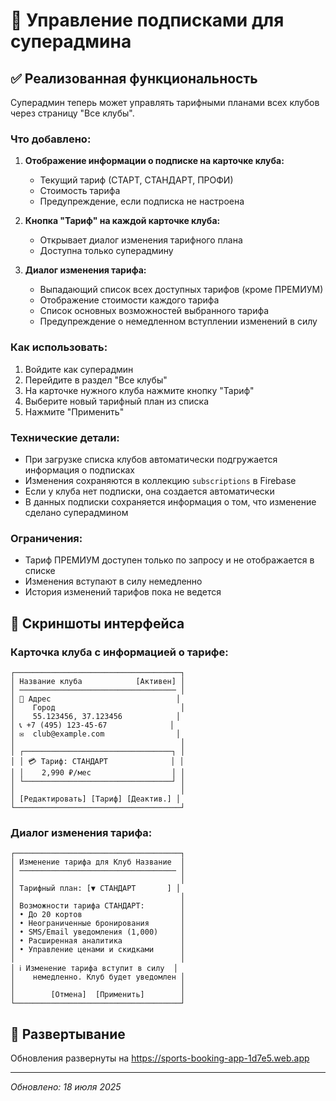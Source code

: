 # 🎯 Управление подписками для суперадмина

## ✅ Реализованная функциональность

Суперадмин теперь может управлять тарифными планами всех клубов через страницу "Все клубы".

### Что добавлено:

1. **Отображение информации о подписке на карточке клуба:**
   - Текущий тариф (СТАРТ, СТАНДАРТ, ПРОФИ)
   - Стоимость тарифа
   - Предупреждение, если подписка не настроена

2. **Кнопка "Тариф" на каждой карточке клуба:**
   - Открывает диалог изменения тарифного плана
   - Доступна только суперадмину

3. **Диалог изменения тарифа:**
   - Выпадающий список всех доступных тарифов (кроме ПРЕМИУМ)
   - Отображение стоимости каждого тарифа
   - Список основных возможностей выбранного тарифа
   - Предупреждение о немедленном вступлении изменений в силу

### Как использовать:

1. Войдите как суперадмин
2. Перейдите в раздел "Все клубы"
3. На карточке нужного клуба нажмите кнопку "Тариф"
4. Выберите новый тарифный план из списка
5. Нажмите "Применить"

### Технические детали:

- При загрузке списка клубов автоматически подгружается информация о подписках
- Изменения сохраняются в коллекцию `subscriptions` в Firebase
- Если у клуба нет подписки, она создается автоматически
- В данных подписки сохраняется информация о том, что изменение сделано суперадмином

### Ограничения:

- Тариф ПРЕМИУМ доступен только по запросу и не отображается в списке
- Изменения вступают в силу немедленно
- История изменений тарифов пока не ведется

## 📸 Скриншоты интерфейса

### Карточка клуба с информацией о тарифе:
```
┌─────────────────────────────────────┐
│ Название клуба            [Активен] │
│ ─────────────────────────────────── │
│ 📍 Адрес                            │
│    Город                            │
│    55.123456, 37.123456            │
│ 📞 +7 (495) 123-45-67              │
│ ✉️  club@example.com                │
│                                     │
│ ┌─────────────────────────────────┐ │
│ │ 💳 Тариф: СТАНДАРТ              │ │
│ │    2,990 ₽/мес                  │ │
│ └─────────────────────────────────┘ │
│                                     │
│ [Редактировать] [Тариф] [Деактив.] │
└─────────────────────────────────────┘
```

### Диалог изменения тарифа:
```
┌─────────────────────────────────────┐
│ Изменение тарифа для Клуб Название  │
│ ─────────────────────────────────── │
│                                     │
│ Тарифный план: [▼ СТАНДАРТ       ] │
│                                     │
│ Возможности тарифа СТАНДАРТ:        │
│ • До 20 кортов                      │
│ • Неограниченные бронирования       │
│ • SMS/Email уведомления (1,000)     │
│ • Расширенная аналитика             │
│ • Управление ценами и скидками      │
│                                     │
│ ℹ️ Изменение тарифа вступит в силу  │
│    немедленно. Клуб будет уведомлен │
│                                     │
│        [Отмена]  [Применить]        │
└─────────────────────────────────────┘
```

## 🚀 Развертывание

Обновления развернуты на https://sports-booking-app-1d7e5.web.app

---

*Обновлено: 18 июля 2025*